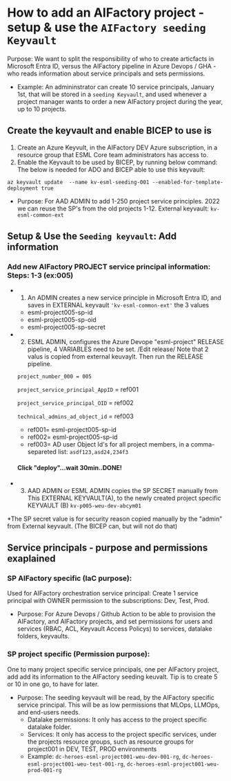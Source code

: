 
# How to add an AIFactory project - setup & use the `AIFactory seeding Keyvault`
Purpose: We want to split the responsibility of who to create articfacts in Microsoft Entra ID, versus the AIFactory pipeline in Azure Devops / GHA - who reads information about service principals and sets permissions.
- Example: An admininstrator can create 10 service principals, January 1st, that will be stored in a `seeding Keyvault`, and used whenever a project manager wants to order a new AIFactory project during the year, up to 10 projects.

## Create the keyvault and enable BICEP to use is

1) Create an Azure Keyvult, in the AIFactory DEV Azure subscription, in a resource group that ESML Core team administrators has access to.
2) Enable the Keyvault to be used by BICEP, by running below command: 
The below is needed for ADO and BICEP able to use this keyvault: 

 `az keyvault update  --name kv-esml-seeding-001 --enabled-for-template-deployment true
 `
 - Purpose: For AAD ADMIN to add 1-250 project service principles. 2022 we can reuse the SP's from the old projects 1-12.   External keyvault: `kv-esml-common-ext`

## Setup & Use the `Seeding keyvault`: Add information

### Add new AIFactory PROJECT service principal information: Steps: 1-3 (ex:005)
- 1) An ADMIN creates a new service principle in Microsoft Entra ID, and saves in EXTERNAL keyvault `'kv-esml-common-ext'` the 3 values
 	- esml-project005-sp-id
 	- esml-project005-sp-oid
 	- esml-project005-sp-secret
 
- 2) ESML ADMIN, configures the Azure Devope "esml-project" RELEASE pipeline, 4 VARIABLES need to be set. /Edit release/ Note that 2 valus is copied from external keuvaylt. Then run the RELEASE pipeline.

	`project_number_000 = 005`

	`project_service_principal_AppID` = ref001

	`project_service_principal_OID` =  ref002

	`technical_admins_ad_object_id` = ref003

	- ref001= esml-project005-sp-id
	- ref002= esml-project005-sp-id
	- ref003= AD user Object Id's for all project members, in a comma-separeted list: `asdf123,asd24,234f3`

	#### Click "deploy"...wait 30min..DONE!

- 3) AAD ADMIN or ESML ADMIN copies the SP SECRET manually from This EXTERNAL  KEYVAULT(A), to the newly created project specific KEYVAULT (B) `kv-p005-weu-dev-abcym01`

*The SP secret value is for security reason copied manually by the "admin" from External keyvault. (The BICEP can, but will not do that)


## Service principals - purpose and permissions exaplained
### SP AIFactory specific (IaC purpose): 
Used for AIFactory orchestration service principal: Create 1 service principal with OWNER permission to the subscriptions: Dev, Test, Prod.
- Purpose: For Azure Devops / Github Action to be able to provision the AIFactory, and AIFactory projects, and set permissions for users and services (RBAC, ACL, Keyvault Access Policys) to services, datalake folders, keyvaults.

### SP project specific (Permission purpose): 
One to many project specific service principals, one per AIFactory project, add add its information to the AIFactory seeding keuvalt.
Tip is to create 5 or 10 in one go, to have for later. 

- Purpose: The seeding keyvault will be read, by the AIFactory specific service principal. This will be as low permissions that MLOps, LLMOps, and end-users needs.
    - Datalake permissions: It only has access to the project specific datalake folder. 
    - Services: It only has access to the project specific services, under the projects resource groups, such as resource groups for project001 in DEV, TEST, PROD environments
    - Example: `dc-heroes-esml-project001-weu-dev-001-rg`, `dc-heroes-esml-project001-weu-test-001-rg`, `dc-heroes-esml-project001-weu-prod-001-rg` 